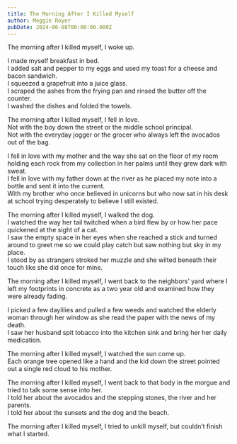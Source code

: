 ```yaml
---
title: The Morning After I Killed Myself
author: Meggie Royer
pubDate: 2024-06-08T00:00:00.000Z
---
```

The morning after I killed myself, I woke up.

I made myself breakfast in bed.  
I added salt and pepper to my eggs and used my toast for a cheese and bacon sandwich.  
I squeezed a grapefruit into a juice glass.  
I scraped the ashes from the frying pan and rinsed the butter off the counter.  
I washed the dishes and folded the towels.

The morning after I killed myself, I fell in love.  
Not with the boy down the street or the middle school principal.  
Not with the everyday jogger or the grocer who always left the avocados out of the bag.

I fell in love with my mother and the way she sat on the floor of my room holding each rock from my collection in her palms until they grew dark with sweat.  
I fell in love with my father down at the river as he placed my note into a bottle and sent it into the current.  
With my brother who once believed in unicorns but who now sat in his desk at school trying desperately to believe I still existed.

The morning after I killed myself, I walked the dog.  
I watched the way her tail twitched when a bird flew by or how her pace quickened at the sight of a cat.  
I saw the empty space in her eyes when she reached a stick and turned around to greet me so we could play catch but saw nothing but sky in my place.  
I stood by as strangers stroked her muzzle and she wilted beneath their touch like she did once for mine.

The morning after I killed myself, I went back to the neighbors’ yard where I left my footprints in concrete as a two year old and examined how they were already fading.

I picked a few daylilies and pulled a few weeds and watched the elderly woman through her window as she read the paper with the news of my death.  
I saw her husband spit tobacco into the kitchen sink and bring her her daily medication.

The morning after I killed myself, I watched the sun come up.  
Each orange tree opened like a hand and the kid down the street pointed out a single red cloud to his mother.

The morning after I killed myself, I went back to that body in the morgue and tried to talk some sense into her.  
I told her about the avocados and the stepping stones, the river and her parents.  
I told her about the sunsets and the dog and the beach.

The morning after I killed myself, I tried to unkill myself, but couldn’t finish what I started.

